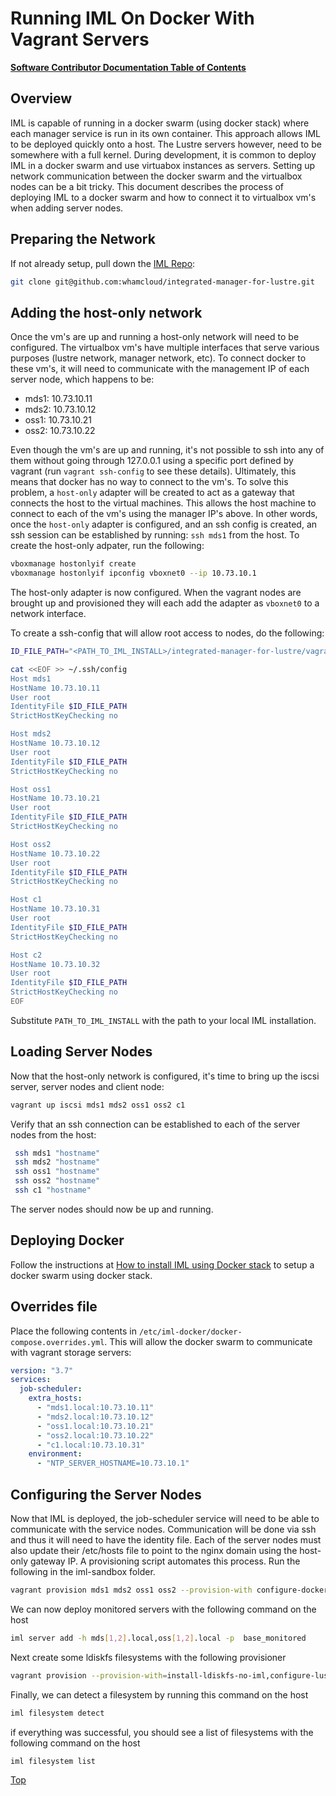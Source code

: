 # Running IML On Docker With Vagrant Servers

[**Software Contributor Documentation Table of Contents**](cd_TOC.md)

## Overview

IML is capable of running in a docker swarm (using docker stack) where each manager service is run in its own container. This approach allows IML to be deployed quickly onto a host. The Lustre servers however, need to be somewhere with a full kernel. During development, it is common to deploy IML in a docker swarm and use virtuabox instances as servers. Setting up network communication between the docker swarm and the virtualbox nodes can be a bit tricky. This document describes the process of deploying IML to a docker swarm and how to connect it to virtualbox vm's when adding server nodes.

## Preparing the Network

If not already setup, pull down the [IML Repo](https://github.com/whamcloud/integrated-manager-for-lustre):

```sh
git clone git@github.com:whamcloud/integrated-manager-for-lustre.git
```

## Adding the host-only network

Once the vm's are up and running a host-only network will need to be configured. The virtualbox vm's have multiple interfaces that serve various purposes (lustre network, manager network, etc). To connect docker to these vm's, it will need to communicate with the management IP of each server node, which happens to be:

- mds1: 10.73.10.11
- mds2: 10.73.10.12
- oss1: 10.73.10.21
- oss2: 10.73.10.22

Even though the vm's are up and running, it's not possible to ssh into any of them without going through 127.0.0.1 using a specific port defined by vagrant (run `vagrant ssh-config` to see these details). Ultimately, this means that docker has no way to connect to the vm's. To solve this problem, a `host-only` adapter will be created to act as a gateway that connects the host to the virtual machines. This allows the host machine to connect to each of the vm's using the manager IP's above. In other words, once the `host-only` adapter is configured, and an ssh config is created, an ssh session can be established by running: `ssh mds1` from the host. To create the host-only adpater, run the following:

```sh
vboxmanage hostonlyif create
vboxmanage hostonlyif ipconfig vboxnet0 --ip 10.73.10.1
```

The host-only adapter is now configured. When the vagrant nodes are brought up and provisioned they will each add the adapter as `vboxnet0` to a network interface.

To create a ssh-config that will allow root access to nodes, do the following:

```sh
ID_FILE_PATH="<PATH_TO_IML_INSTALL>/integrated-manager-for-lustre/vagrant/id_rsa"

cat <<EOF >> ~/.ssh/config
Host mds1
HostName 10.73.10.11
User root
IdentityFile $ID_FILE_PATH
StrictHostKeyChecking no

Host mds2
HostName 10.73.10.12
User root
IdentityFile $ID_FILE_PATH
StrictHostKeyChecking no

Host oss1
HostName 10.73.10.21
User root
IdentityFile $ID_FILE_PATH
StrictHostKeyChecking no

Host oss2
HostName 10.73.10.22
User root
IdentityFile $ID_FILE_PATH
StrictHostKeyChecking no

Host c1
HostName 10.73.10.31
User root
IdentityFile $ID_FILE_PATH
StrictHostKeyChecking no

Host c2
HostName 10.73.10.32
User root
IdentityFile $ID_FILE_PATH
StrictHostKeyChecking no
EOF
```

Substitute `PATH_TO_IML_INSTALL` with the path to your local IML installation.

## Loading Server Nodes

Now that the host-only network is configured, it's time to bring up the iscsi server, server nodes and client node:

```sh
vagrant up iscsi mds1 mds2 oss1 oss2 c1
```

Verify that an ssh connection can be established to each of the server nodes from the host:

```sh
 ssh mds1 "hostname"
 ssh mds2 "hostname"
 ssh oss1 "hostname"
 ssh oss2 "hostname"
 ssh c1 "hostname"
```

The server nodes should now be up and running.

## Deploying Docker

Follow the instructions at [How to install IML using Docker stack](../Install_Guide/ig_docker_stack.md) to setup a docker swarm using docker stack.

## Overrides file

Place the following contents in `/etc/iml-docker/docker-compose.overrides.yml`. This will allow the docker swarm to communicate with vagrant storage servers:

```yaml
version: "3.7"
services:
  job-scheduler:
    extra_hosts:
      - "mds1.local:10.73.10.11"
      - "mds2.local:10.73.10.12"
      - "oss1.local:10.73.10.21"
      - "oss2.local:10.73.10.22"
      - "c1.local:10.73.10.31"
    environment:
      - "NTP_SERVER_HOSTNAME=10.73.10.1"
```

## Configuring the Server Nodes

Now that IML is deployed, the job-scheduler service will need to be able to communicate with the service nodes. Communication will be done via ssh and thus it will need to have the identity file. Each of the server nodes must also update their /etc/hosts file to point to the nginx domain using the host-only gateway IP. A provisioning script automates this process. Run the following in the iml-sandbox folder.

```sh
vagrant provision mds1 mds2 oss1 oss2 --provision-with configure-docker-network
```

We can now deploy monitored servers with the following command on the host

```sh
iml server add -h mds[1,2].local,oss[1,2].local -p  base_monitored
```

Next create some ldiskfs filesystems with the following provisioner

```sh
vagrant provision --provision-with=install-ldiskfs-no-iml,configure-lustre-network,create-ldiskfs-fs,create-ldiskfs-fs2,mount-ldiskfs-fs,mount-ldiskfs-fs2
```

Finally, we can detect a filesystem by running this command on the host

```sh
iml filesystem detect
```

if everything was successful, you should see a list of filesystems with the following command on the host

```sh
iml filesystem list
```

[Top](#running-iml-on-docker-with-vagrant-servers)
